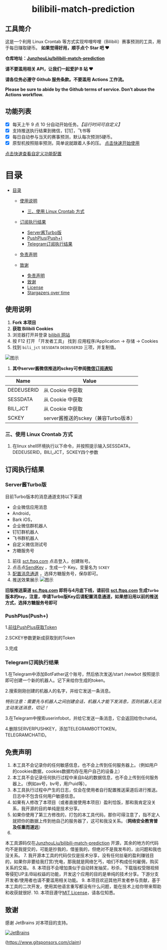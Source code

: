 <div align="center">
<h1 align="center">
bilibili-match-prediction
</h1>

</div>

## 工具简介

这是一个利用 Linux Crontab  等方式实现哔哩哔哩（Bilibili）赛事预测的工具，用于每日赚取硬币。
**如果觉得好用，顺手点个 Star 吧 ❤**

**仓库地址：[JunzhouLiu/bilibili-match-prediction](https://github.com/JunzhouLiu/bilibili-match-prediction)**

**请不要滥用相关 API，让我们一起爱护 B 站 ❤**

**请各位务必遵守 Github 服务条款。不要滥用 Actions 工作流。**

**Please be sure to abide by the Github terms of service. Don’t abuse the Actions workflow.**

</div>

## 功能列表

* [x] 每天上午 9 点 10 分自动开始任务。*【运行时间可自定义】*
* [x] 支持推送执行结果到微信，钉钉，飞书等
* [x] 每日自动参与当天的赛事预测，默认每次预测5硬币。
* [x] 原型机按照赔率预测，简单说就跟着人多的压。
  [点击快速开始使用](#使用说明)

[点击快速查看自定义功能配置](#自定义功能配置)

# 目录

- [目录](#目录)
  - [使用说明](#使用说明)
    - [三、使用 Linux Crontab 方式](#三使用-linux-crontab-方式)
  - [订阅执行结果](#订阅执行结果)
    - [Server酱Turbo版](#server酱turbo版)
    - [PushPlus(Push+)](#pushpluspush)
    - [Telegram订阅执行结果](#telegram订阅执行结果)
  - [免责声明](#免责声明)
  - [致谢](#致谢)

    - [免责声明](#免责声明)
    - [致谢](#致谢)
    - [License](#license)
    - [Stargazers over time](#stargazers-over-time)

## 使用说明


1. **Fork 本项目**
2. **获取 Bilibili Cookies**
3. 浏览器打开并登录 [bilibili 网站]()
4. 按 F12 打开 「开发者工具」 找到 应用程序/Application -\> 存储 -\> Cookies
5. 找到 `bili_jct` `SESSDATA` `DEDEUSERID` 三项，并复制值。

![图示](docs/IMG/20201012001307.png)

1. **其中server酱微信推送的sckey可参阅[微信订阅通知](#微信订阅通知)**

| Name          | Value                                |
| ------------- | ------------------------------------ |
| DEDEUSERID    | 从 Cookie 中获取                     |
| SESSDATA      | 从 Cookie 中获取                     |
| BILI\_JCT     | 从 Cookie 中获取                     |
| SCKEY | server酱推送的sckey（兼容Turbo版本） |



### 三、使用 Linux Crontab 方式

1. 在linux shell环境执行以下命令，并按照提示输入SESSDATA，DEDEUSERID，BILI\_JCT，SCKEY四个参数

## 订阅执行结果

### Server酱Turbo版

目前Turbo版本的消息通道支持以下渠道

- 企业微信应用消息
- Android，
- Bark iOS，
- 企业微信群机器人
- 钉钉群机器人
- 飞书群机器人
- 自定义微信测试号
- 方糖服务号

1. 前往 [sct.ftqq.com](https://sct.ftqq.com/sendkey) 点击登入，创建账号。
2. 点击点[SendKey](https://sct.ftqq.com/sendkey) ，生成一个 Key。变量名为 `SCKEY`
3. [配置消息通道](https://sct.ftqq.com/forward) ，选择方糖服务号，保存即可。
4. 推送效果展示
   ![图示](docs/IMG/img.png)

**旧版推送渠道 [sc.ftqq.com](http://sc.ftqq.com/9.version) 即将与4月底下线，请前往 [sct.ftqq.com](https://sct.ftqq.com/sendkey) 生成`Turbo`版本的`Key`，注意，申请Turbo版Key后请配置消息通道，如果想沿用以前的推送方式，选择方糖服务号即可**

### PushPlus(Push+)

1.[前往PushPlus获取Token](https://www.pushplus.plus/push1.html)

2.SCKEY参数更新成获取到的Token

3.完成


### Telegram订阅执行结果

1.在Telegram中添加BotFather这个账号，然后依次发送/start /newbot 按照提示即可创建一个新的机器人。记下来给你生成的token。

2.搜索刚刚创建的机器人的名字，并给它发送一条消息。

*特别注意：需要先与机器人之间创建会话，机器人才能下发消息，否则机器人无法主动发送消息，切记！*

3.在Telegram中搜索userinfobot，并给它发送一条消息，它会返回给你chatid。

4.删除SERVERPUSHKEY，添加TELEGRAMBOTTOKEN，TELEGRAMCHATID。

## 免责声明

1. 本工具不会记录你的任何敏感信息，也不会上传到任何服务器上。（例如用户的cookies数据，cookies数据均存在用户自己的设备上）
2. 本工具不会记录任何执行过程中来自b站的数据信息，也不会上传到任何服务器上。（例如av号，bv号，用户uid等）。
3. 本工具执行过程中产生的日志，仅会在使用者自行配置推送渠道后进行推送。日志中不包含任何用户敏感信息。
4. 如果有人修改了本项目（或者直接使用本项目）盈利恰饭，那和我肯定没关系，我开源的目的单纯是技术分享。
5. 如果你使用了第三方修改的，打包的本工具代码，那你可得注意了，指不定人就把你的数据上传到他自己的服务器了，这可和我没关系。（**网络安全教育普及任重而道远**）
6.
本工具源码仅在[JunzhouLiu/bilibili-match-prediction](https://github.com/JunzhouLiu/bilibili-match-prediction) 开源，其余的地方的代码均不是我提交的，可能是抄我的，借鉴我的，但绝对不是我发布的，出问题和我也没关系。
7. 我开源本工具的代码仅仅是技术分享，没有任何丝毫的盈利赚钱目的，如果你非要给我打赏/充电，那我就是网络乞丐，咱们不构成任何雇佣，购买关系的交易。
8. 本项目不会增加类似于自动转发抽奖，秒杀，下载版权受限视频等侵犯UP主/B站权益的功能，开发这个应用的目的是单纯的技术分享。下游分支开发者/使用者也请不要滥用相关功能。
9. 本项目欢迎其他开发者参与贡献，基于本工具的二次开发，使用其他语言重写都没有什么问题，能在技术上给你带来帮助和收获就很好.
10. 本项目遵守[MIT License](https://github.com/JunzhouLiu/bilibili-match-prediction/blob/main/LICENSE)，请各位知悉。

## 致谢

感谢 JetBrains 对本项目的支持。

[![JetBrains](docs/IMG/jetbrains.svg)](https://www.jetbrains.com/?from=BILIBILI-HELPER)


(https://www.gitsponsors.com/claim)

